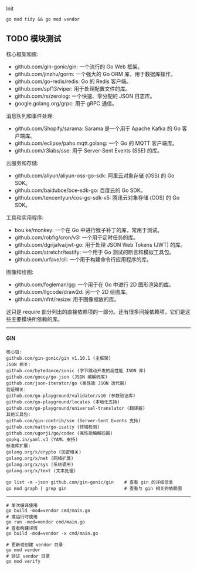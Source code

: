Init

```shell
go mod tidy && go mod vendor
```

## TODO 模块测试

核心框架和库:

* github.com/gin-gonic/gin: 一个流行的 Go Web 框架。
* github.com/jinzhu/gorm: 一个强大的 Go ORM 库，用于数据库操作。
* github.com/go-redis/redis: Go 的 Redis 客户端。
* github.com/spf13/viper: 用于处理配置文件的库。
* github.com/rs/zerolog: 一个快速、零分配的 JSON 日志库。
* google.golang.org/grpc: 用于 gRPC 通信。

消息队列和事件处理:

* github.com/Shopify/sarama: Sarama 是一个用于 Apache Kafka 的 Go 客户端库。
* github.com/eclipse/paho.mqtt.golang: 一个 Go 的 MQTT 客户端库。
* github.com/r3labs/sse: 用于 Server-Sent Events (SSE) 的库。

云服务和存储:

* github.com/aliyun/aliyun-oss-go-sdk: 阿里云对象存储 (OSS) 的 Go SDK。
* github.com/baidubce/bce-sdk-go: 百度云的 Go SDK。
* github.com/tencentyun/cos-go-sdk-v5: 腾讯云对象存储 (COS) 的 Go SDK。

工具和实用程序:

* bou.ke/monkey: 一个在 Go 中进行猴子补丁的库，常用于测试。
* github.com/robfig/cron/v3: 一个用于定时任务的库。
* github.com/dgrijalva/jwt-go: 用于处理 JSON Web Tokens (JWT) 的库。
* github.com/stretchr/testify: 一个用于 Go 测试的断言和模拟工具包。
* github.com/urfave/cli: 一个用于构建命令行应用程序的库。

图像和绘图:

* github.com/fogleman/gg: 一个用于在 Go 中进行 2D 图形渲染的库。
* github.com/llgcode/draw2d: 另一个 2D 绘图库。
* github.com/nfnt/resize: 用于图像缩放的库。

这只是 require 部分列出的直接依赖项的一部分。还有很多间接依赖项，它们是这些主要模块所依赖的库。

---

#### GIN

```text
核心包:
github.com/gin-gonic/gin v1.10.1 (主框架)
JSON 相关:
github.com/bytedance/sonic (字节跳动开发的高性能 JSON 库)
github.com/goccy/go-json (JSON 编解码库)
github.com/json-iterator/go (高性能 JSON 迭代器)
验证相关:
github.com/go-playground/validator/v10 (参数验证库)
github.com/go-playground/locales (本地化支持)
github.com/go-playground/universal-translator (翻译器)
其他工具包:
github.com/gin-contrib/sse (Server-Sent Events 支持)
github.com/mattn/go-isatty (终端检测)
github.com/ugorji/go/codec (高性能编解码器)
gopkg.in/yaml.v3 (YAML 支持)
标准库扩展:
golang.org/x/crypto (加密相关)
golang.org/x/net (网络扩展)
golang.org/x/sys (系统调用)
golang.org/x/text (文本处理)

```

```shell
go list -m -json github.com/gin-gonic/gin    # 查看 gin 的详细信息
go mod graph | grep gin                      # 查看与 gin 相关的依赖图

```

---

```shell
# 单次编译使用
go build -mod=vendor cmd/main.go
# 或运行时使用
go run -mod=vendor cmd/main.go
# 查看构建详情
go build -mod=vendor -x cmd/main.go

# 更新或创建 vendor 目录
go mod vendor
# 验证 vendor 目录
go mod verify
```

